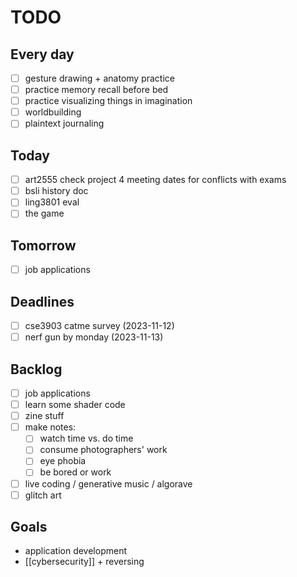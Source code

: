 # TODO

## Every day
- [ ] gesture drawing + anatomy practice
- [ ] practice memory recall before bed
- [ ] practice visualizing things in imagination
- [ ] worldbuilding
- [ ] plaintext journaling

## Today
- [ ] art2555 check project 4 meeting dates for conflicts with exams
- [ ] bsli history doc
- [ ] ling3801 eval
- [ ] the game

## Tomorrow
- [ ] job applications

## Deadlines
- [ ] cse3903 catme survey (2023-11-12)
- [ ] nerf gun by monday (2023-11-13)

## Backlog
- [ ] job applications
- [ ] learn some shader code
- [ ] zine stuff
- [ ] make notes:
    - [ ] watch time vs. do time
    - [ ] consume photographers' work
    - [ ] eye phobia
    - [ ] be bored or work
- [ ] live coding / generative music / algorave
- [ ] glitch art

## Goals
- application development
- [[cybersecurity]] + reversing
